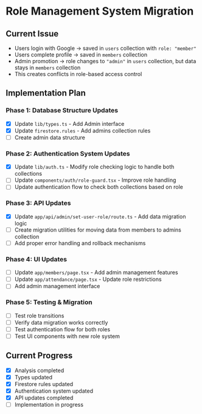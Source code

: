 # Role Management System Migration

## Current Issue

- Users login with Google → saved in `users` collection with `role: "member"`
- Users complete profile → saved in `members` collection
- Admin promotion → role changes to `"admin"` in `users` collection, but data stays in `members` collection
- This creates conflicts in role-based access control

## Implementation Plan

### Phase 1: Database Structure Updates

- [x] Update `lib/types.ts` - Add Admin interface
- [x] Update `firestore.rules` - Add admins collection rules
- [ ] Create admin data structure

### Phase 2: Authentication System Updates

- [x] Update `lib/auth.ts` - Modify role checking logic to handle both collections
- [ ] Update `components/auth/role-guard.tsx` - Improve role handling
- [ ] Update authentication flow to check both collections based on role

### Phase 3: API Updates

- [x] Update `app/api/admin/set-user-role/route.ts` - Add data migration logic
- [ ] Create migration utilities for moving data from members to admins collection
- [ ] Add proper error handling and rollback mechanisms

### Phase 4: UI Updates

- [ ] Update `app/members/page.tsx` - Add admin management features
- [ ] Update `app/attendance/page.tsx` - Update role restrictions
- [ ] Add admin management interface

### Phase 5: Testing & Migration

- [ ] Test role transitions
- [ ] Verify data migration works correctly
- [ ] Test authentication flow for both roles
- [ ] Test UI components with new role system

## Current Progress

- [x] Analysis completed
- [x] Types updated
- [x] Firestore rules updated
- [x] Authentication system updated
- [x] API updates completed
- [ ] Implementation in progress
